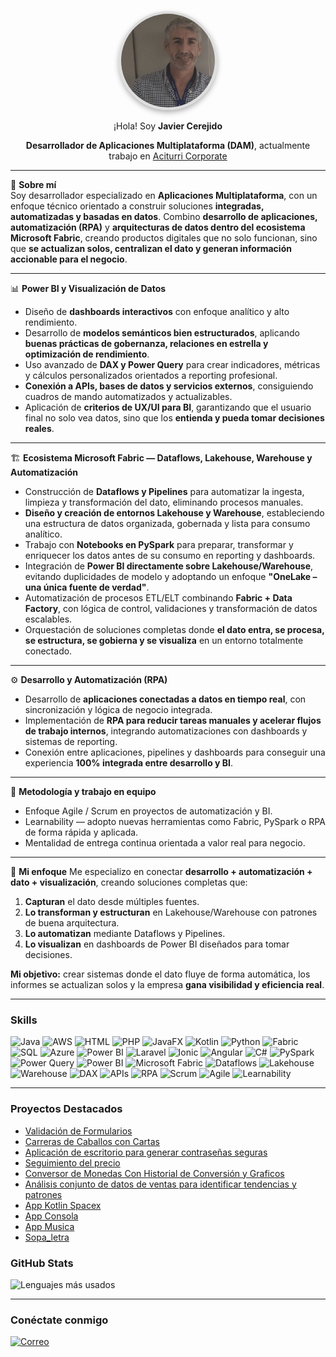 <div align="center">
  <img src="https://github.com/Javicadiz1975/javi-cerejido/raw/main/IMG_E1252.JPG" alt="Mi Foto de Perfil" width="150" height="150" style="border-radius: 50%; border: 4px solid #ddd; box-shadow: 0 4px 8px rgba(0, 0, 0, 0.3); object-fit: cover;">

  <p> ¡Hola! Soy <strong>Javier Cerejido</strong> </p>

 <p>
  <strong>Desarrollador de Aplicaciones Multiplataforma (DAM)</strong>, actualmente trabajo en <a href="https://www.aciturri.com/es/">Aciturri Corporate</a>
</p>
</div>

---

💼 **Sobre mí**  
Soy desarrollador especializado en **Aplicaciones Multiplataforma**, con un enfoque técnico orientado a construir soluciones **integradas, automatizadas y basadas en datos**. Combino **desarrollo de aplicaciones, automatización (RPA)** y **arquitecturas de datos dentro del ecosistema Microsoft Fabric**, creando productos digitales que no solo funcionan, sino que **se actualizan solos, centralizan el dato y generan información accionable para el negocio**.

---

📊 **Power BI y Visualización de Datos**
- Diseño de **dashboards interactivos** con enfoque analítico y alto rendimiento.
- Desarrollo de **modelos semánticos bien estructurados**, aplicando **buenas prácticas de gobernanza, relaciones en estrella y optimización de rendimiento**.
- Uso avanzado de **DAX y Power Query** para crear indicadores, métricas y cálculos personalizados orientados a reporting profesional.
- **Conexión a APIs, bases de datos y servicios externos**, consiguiendo cuadros de mando automatizados y actualizables.
- Aplicación de **criterios de UX/UI para BI**, garantizando que el usuario final no solo vea datos, sino que los **entienda y pueda tomar decisiones reales**.

---

🏗 **Ecosistema Microsoft Fabric — Dataflows, Lakehouse, Warehouse y Automatización**
- Construcción de **Dataflows y Pipelines** para automatizar la ingesta, limpieza y transformación del dato, eliminando procesos manuales.
- **Diseño y creación de entornos Lakehouse y Warehouse**, estableciendo una estructura de datos organizada, gobernada y lista para consumo analítico.
- Trabajo con **Notebooks en PySpark** para preparar, transformar y enriquecer los datos antes de su consumo en reporting y dashboards.
- Integración de **Power BI directamente sobre Lakehouse/Warehouse**, evitando duplicidades de modelo y adoptando un enfoque **"OneLake – una única fuente de verdad"**.
- Automatización de procesos ETL/ELT combinando **Fabric + Data Factory**, con lógica de control, validaciones y transformación de datos escalables.
- Orquestación de soluciones completas donde **el dato entra, se procesa, se estructura, se gobierna y se visualiza** en un entorno totalmente conectado.

---

⚙️ **Desarrollo y Automatización (RPA)**
- Desarrollo de **aplicaciones conectadas a datos en tiempo real**, con sincronización y lógica de negocio integrada.
- Implementación de **RPA para reducir tareas manuales y acelerar flujos de trabajo internos**, integrando automatizaciones con dashboards y sistemas de reporting.
- Conexión entre aplicaciones, pipelines y dashboards para conseguir una experiencia **100% integrada entre desarrollo y BI**.

---

🤝 **Metodología y trabajo en equipo**
- Enfoque Agile / Scrum en proyectos de automatización y BI.
- Learnability — adopto nuevas herramientas como Fabric, PySpark o RPA de forma rápida y aplicada.
- Mentalidad de entrega continua orientada a valor real para negocio.

---


🎯 **Mi enfoque**
Me especializo en conectar **desarrollo + automatización + dato + visualización**, creando soluciones completas que:
1. **Capturan** el dato desde múltiples fuentes.
2. **Lo transforman y estructuran** en Lakehouse/Warehouse con patrones de buena arquitectura.
3. **Lo automatizan** mediante Dataflows y Pipelines.
4. **Lo visualizan** en dashboards de Power BI diseñados para tomar decisiones.

**Mi objetivo:** crear sistemas donde el dato fluye de forma automática, los informes se actualizan solos y la empresa **gana visibilidad y eficiencia real**.


---
### Skills
![Java](https://img.shields.io/badge/Java-ED8B00?style=flat&logo=java&logoColor=white)
![AWS](https://img.shields.io/badge/AWS-232F3E?style=flat&logo=amazon-aws&logoColor=white)
![HTML](https://img.shields.io/badge/HTML-E34F26?style=flat&logo=html5&logoColor=white)
![PHP](https://img.shields.io/badge/PHP-777BB4?style=flat&logo=php&logoColor=white)
![JavaFX](https://img.shields.io/badge/JavaFX-007396?style=flat&logo=java&logoColor=white)
![Kotlin](https://img.shields.io/badge/Kotlin-0095D5?style=flat&logo=kotlin&logoColor=white)
![Python](https://img.shields.io/badge/Python-3776AB?style=flat&logo=python&logoColor=white)
![Fabric](https://img.shields.io/badge/Fabric-316192?style=flat&logo=fabric&logoColor=white)
![SQL](https://img.shields.io/badge/SQL-4479A1?style=flat&logo=database&logoColor=white)
![Azure](https://img.shields.io/badge/Azure-0078D4?style=flat&logo=microsoft-azure&logoColor=white)
![Power BI](https://img.shields.io/badge/Power%20BI-F2C811?style=flat&logo=power-bi&logoColor=black)
![Laravel](https://img.shields.io/badge/Laravel-FF2D20?style=flat&logo=laravel&logoColor=white)
![Ionic](https://img.shields.io/badge/Ionic-3880FF?style=flat&logo=ionic&logoColor=white)
![Angular](https://img.shields.io/badge/Angular-DD0031?style=flat&logo=angular&logoColor=white)
![C#](https://img.shields.io/badge/C%23-239120?style=flat&logo=c-sharp&logoColor=white)
![PySpark](https://img.shields.io/badge/PySpark-e25a1c?style=flat&logo=apache-spark&logoColor=white)
![Power Query](https://img.shields.io/badge/Power%20Query-217346?style=flat&logo=microsoft-excel&logoColor=white)
![Power BI](https://img.shields.io/badge/Power%20BI-F2C811?style=flat&logo=powerbi&logoColor=black)
![Microsoft Fabric](https://img.shields.io/badge/Microsoft%20Fabric-0078D4?style=flat&logo=microsoft&logoColor=white)
![Dataflows](https://img.shields.io/badge/Dataflows-0A75AD?style=flat&logo=azure-data-explorer&logoColor=white)
![Lakehouse](https://img.shields.io/badge/Lakehouse-1E90FF?style=flat&logo=microsoft-azure&logoColor=white)
![Warehouse](https://img.shields.io/badge/Warehouse-0050EF?style=flat&logo=azure-sqldatabase&logoColor=white)
![DAX](https://img.shields.io/badge/DAX-006272?style=flat&logo=powerbi&logoColor=white)
![APIs](https://img.shields.io/badge/APIs-4B8BBE?style=flat&logo=swagger&logoColor=white)
![RPA](https://img.shields.io/badge/RPA-0099E5?style=flat&logo=automation-anywhere&logoColor=white)
![Scrum](https://img.shields.io/badge/Scrum-6DB33F?style=flat&logo=scrumalliance&logoColor=white)
![Agile](https://img.shields.io/badge/Agile-239120?style=flat&logo=azuredevops&logoColor=white)
![Learnability](https://img.shields.io/badge/Learnability-5A4FCF?style=flat&logo=readthedocs&logoColor=white)



---

### Proyectos Destacados
- [Validación de Formularios](https://github.com/Javicadiz1975/Validacion_Formulario)
- [Carreras de Caballos con Cartas](https://github.com/Javicadiz1975/carreras-caballos-cartas)
- [Aplicación de escritorio para generar contraseñas seguras](https://github.com/Javicadiz1975/Generador_Contrase-a_segura)
- [Seguimiento del precio]( https://github.com/Javicadiz1975/Web-Scraper-para-Precios-de-Productos-Con-Alerta-de-Cambio-de-Precio-)
- [Conversor de Monedas Con Historial de Conversión y Graficos](https://github.com/Javicadiz1975/Conversor-de-Monedas-Con-Historial-de-Conversi-n-y-Gr-ficos-)
- [Análisis conjunto de datos de ventas para identificar tendencias y patrones](https://github.com/Javicadiz1975/An-lisis-Exploratorio-de-Datos-de-Ventas)
- [App Kotlin Spacex](https://github.com/Javicadiz1975/Api-Kotlin-Spacex)
- [App Consola](https://github.com/Javicadiz1975/App_carrera_caballos)
- [App Musica](https://github.com/Javicadiz1975/App_musica)
- [Sopa_letra](https://github.com/Javicadiz1975/App_SopaDeLetras)

### GitHub Stats

![Lenguajes más usados](https://github-readme-stats.vercel.app/api/top-langs/?username=Javicadiz1975&layout=compact&theme=radical)

---

### Conéctate conmigo

[![Correo](https://img.shields.io/badge/Correo-Contacto-red?style=flat&logo=hotmail)](mailto:ivajcc@hotmail.com)
